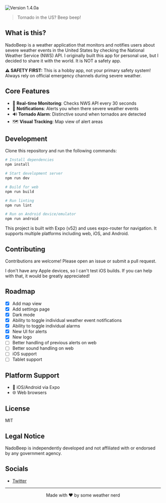 <img src="https://img.shields.io/badge/version-1.4.0a-blue" alt="Version 1.4.0a"/>

> Tornado in the US? Beep beep!

## What is this?

NadoBeep is a weather application that monitors and notifies users about severe weather events in the United States by checking the National Weather Service (NWS) API.
I originally built this app for personal use, but I decided to share it with the world. It is NOT a safety app.

**⚠️ SAFETY FIRST:** This is a hobby app, not your primary safety system! Always rely on official emergency channels during severe weather.

## Core Features

- 🔄 **Real-time Monitoring**: Checks NWS API every 30 seconds
- 🔔 **Notifications**: Alerts you when there severe weather events
- 🔊 **Tornado Alarm**: Distinctive sound when tornados are detected
- 🗺️ **Visual Tracking**: Map view of alert areas

## Development

Clone this repository and run the following commands:

```bash
# Install dependencies
npm install

# Start development server
npm run dev

# Build for web
npm run build

# Run linting
npm run lint

# Run on Android device/emulator
npm run android
```

This project is built with Expo (v52) and uses expo-router for navigation. It supports multiple platforms including web, iOS, and Android.

## Contributing

Contributions are welcome! Please open an issue or submit a pull request.

I don't have any Apple devices, so I can't test iOS builds. If you can help with that, it would be greatly appreciated!

## Roadmap

- [X] Add map view
- [X] Add settings page
- [X] Dark mode
- [X] Ability to toggle individual weather event notifications
- [X] Ability to toggle individual alarms
- [X] New UI for alerts
- [X] New logo
- [ ] Better handling of previous alerts on web
- [ ] Better sound handling on web
- [ ] iOS support
- [ ] Tablet support

## Platform Support

- 📱 iOS/Android via Expo
- 🌐 Web browsers

## License

MIT

## Legal Notice

NadoBeep is independently developed and not affiliated with or endorsed by any government agency.

## Socials

- [Twitter](https://twitter.com/RubyNouille)

---

<p align="center">
  Made with ♥ by some weather nerd
</p>
